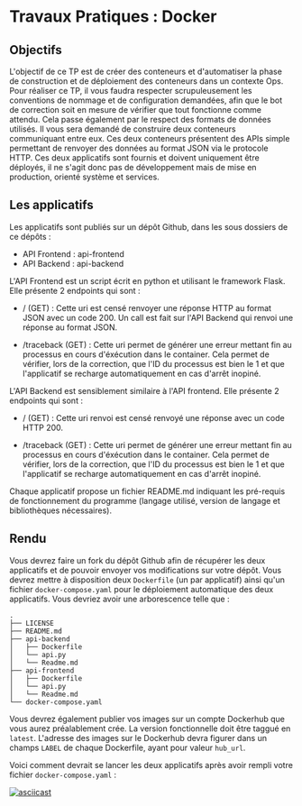 # Travaux Pratiques : Docker

## Objectifs

L'objectif de ce TP est de créer des conteneurs et d'automatiser la phase de construction et de déploiement des conteneurs dans un contexte Ops. Pour réaliser ce TP, il vous faudra respecter scrupuleusement les conventions de nommage et de configuration demandées, afin que le bot de correction soit en mesure de vérifier que tout fonctionne comme attendu. Cela passe également par le respect des formats de données utilisés. Il vous sera demandé de construire deux conteneurs communiquant entre eux. Ces deux conteneurs présentent des APIs simple permettant de renvoyer des données au format JSON via le protocole HTTP. Ces deux applicatifs sont fournis et doivent uniquement être déployés, il ne s'agit donc pas de développement mais de mise en production, orienté système et services.

## Les applicatifs

Les applicatifs sont publiés sur un dépôt Github, dans les sous dossiers de ce dépôts :

- API Frontend : api-frontend
- API Backend : api-backend

L'API Frontend est un script écrit en python et utilisant le framework Flask. Elle présente 2 endpoints qui sont :

 - / (GET) : Cette uri est censé renvoyer une réponse HTTP au format JSON avec un code 200. Un call est fait sur l'API Backend qui renvoi une réponse au format JSON.

 - /traceback (GET) : Cette uri permet de générer une erreur mettant fin au processus en cours d'éxécution dans le container. Cela permet de vérifier, lors de la correction, que l'ID du processus est bien le 1 et que l'applicatif se recharge  automatiquement en cas d'arrêt inopiné.


 L'API Backend est sensiblement similaire à l'API frontend. Elle présente 2 endpoints qui sont :

 - / (GET) : Cette uri renvoi est censé renvoyé une réponse avec un code HTTP 200.

 - /traceback (GET) : Cette uri permet de générer une erreur mettant fin au processus en cours d'éxécution dans le container. Cela permet de vérifier, lors de la correction, que l'ID du processus est bien le 1 et que l'applicatif se recharge  automatiquement en cas d'arrêt inopiné.

Chaque applicatif propose un fichier README.md indiquant les pré-requis de fonctionnement du programme (langage utilisé, version de langage et bibliothèques nécessaires).

## Rendu

Vous devrez faire un fork du dépôt Github afin de récupérer les deux applicatifs et de pouvoir envoyer vos modifications sur votre dépôt.
Vous devrez mettre à disposition deux `Dockerfile` (un par applicatif) ainsi qu'un fichier `docker-compose.yaml` pour le déploiement automatique des deux applicatifs. Vous devriez avoir une arborescence telle que :

```
.
├── LICENSE
├── README.md
├── api-backend
│   ├── Dockerfile
│   └── api.py
│   └── Readme.md
├── api-frontend
│   ├── Dockerfile
│   └── api.py
│   └── Readme.md
└── docker-compose.yaml
```

Vous devrez également publier vos images sur un compte Dockerhub que vous aurez préalablement crée. La version fonctionnelle doit être taggué en `latest`. L'adresse des images sur le Dockerhub devra figurer dans un champs `LABEL` de chaque Dockerfile, ayant pour valeur `hub_url`.

Voici comment devrait se lancer les deux applicatifs après avoir rempli votre fichier `docker-compose.yaml` :

[![asciicast](https://asciinema.org/a/mzbhERZTHnBuf6lEZJ9iMNGEH.svg)](https://asciinema.org/a/mzbhERZTHnBuf6lEZJ9iMNGEH)
